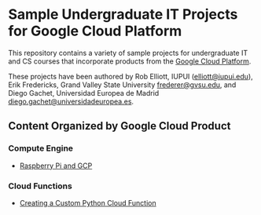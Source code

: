 # Sample Undergraduate IT Projects for Google Cloud Platform

This repository contains a variety of sample projects for undergraduate IT and CS courses that incorporate products from the [Google Cloud Platform](https://cloud.google.com/).

These projects have been authored by Rob Elliott, IUPUI ([elliott@iupui.edu](mailto://elliott@iupui.edu)), Erik Fredericks, Grand Valley State University [frederer@gvsu.edu](mailto://frederer@gvsu.edu), and Diego Gachet, Universidad Europea de Madrid [diego.gachet@universidadeuropea.es](mailto://diego.gachet@universidadeuropea.es).


## Content Organized by Google Cloud Product

### Compute Engine
* [Raspberry Pi and GCP](tree/master/Raspberry-Pi-and-GCP)

### Cloud Functions
* [Creating a Custom Python Cloud Function](tree/master/custom-cloud-function-python)